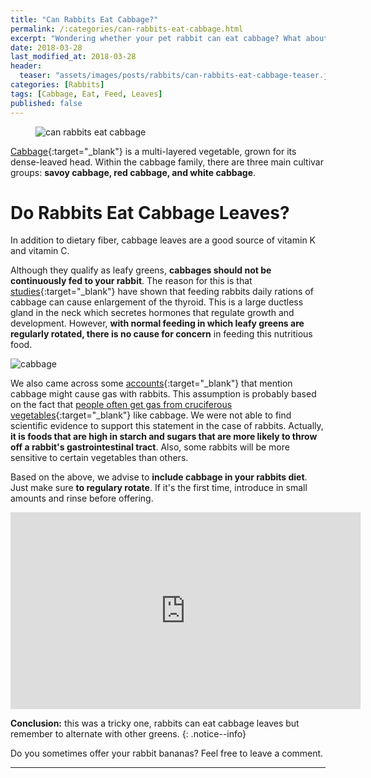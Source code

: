 ```yaml
---
title: "Can Rabbits Eat Cabbage?"
permalink: /:categories/can-rabbits-eat-cabbage.html
excerpt: "Wondering whether your pet rabbit can eat cabbage? What about the leaves? Find out if cabbage is healthy for your bunny and learn some tips on how to feed it."
date: 2018-03-28
last_modified_at: 2018-03-28
header:
  teaser: "assets/images/posts/rabbits/can-rabbits-eat-cabbage-teaser.jpg"
categories: [Rabbits]
tags: [Cabbage, Eat, Feed, Leaves]
published: false
---
```


<figure>
  <img src="{{ site.url }}/assets/images/posts/rabbits/can-rabbits-eat-cabbage.jpg" alt="can rabbits eat cabbage" class="title-banner">
</figure>

[Cabbage](https://en.wikipedia.org/wiki/Cabbage){:target="_blank"} is a multi-layered vegetable, grown for its dense-leaved head. Within the cabbage family, there are three main cultivar groups: **savoy cabbage, red cabbage, and white cabbage**.

# Do Rabbits Eat Cabbage Leaves?

In addition to dietary fiber, cabbage leaves are a good source of vitamin K and vitamin C.

Although they qualify as leafy greens, **cabbages should not be continuously fed to your rabbit**. The reason for this is that [studies](http://www.ncbi.nlm.nih.gov/pmc/articles/PMC2062672/){:target="_blank"} have shown that feeding rabbits daily rations of cabbage can cause enlargement of the thyroid. This is a large ductless gland in the neck which secretes hormones that regulate growth and development. However, **with normal feeding in which leafy greens are regularly rotated, there is no cause for concern** in feeding this nutritious food.

<img src="{{ site.url }}/assets/images/posts/food/cabbage.jpg" alt="cabbage" class="align-right">

We also came across some [accounts](http://www.binkybunny.com/FORUM/tabid/54/aft/124444/Default.aspx){:target="_blank"} that mention cabbage might cause gas with rabbits. This assumption is probably based on the fact that [people often get gas from cruciferous vegetables](https://en.wikipedia.org/wiki/Flatulence#Cause){:target="_blank"} like cabbage. We were not able to find scientific evidence to support this statement in the case of rabbits. Actually, **it is foods that are high in starch and sugars that are more likely to throw off a rabbit's gastrointestinal tract**. Also, some rabbits will be more sensitive to certain vegetables than others.

Based on the above, we advise to **include cabbage in your rabbits diet**. Just make sure **to regulary rotate**. If it's the first time, introduce in small amounts and rinse before offering.

<iframe width="560" height="315" src="https://www.youtube.com/embed/GkrcbnM9MTI" frameborder="0" allowfullscreen></iframe>

**Conclusion:** this was a tricky one, rabbits can eat cabbage leaves but remember to alternate with other greens.
{: .notice--info}

Do you sometimes offer your rabbit bananas? Feel free to leave a comment.

---
